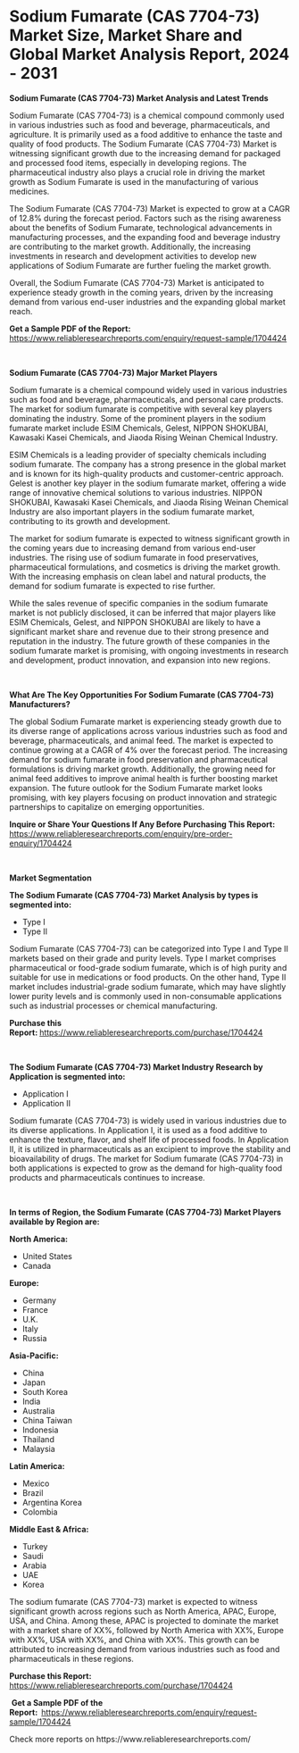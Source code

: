 <p><h1>Sodium Fumarate (CAS 7704-73) Market Size, Market Share and Global Market Analysis Report, 2024 - 2031</h1></p><p><strong>Sodium Fumarate (CAS 7704-73) Market Analysis and Latest Trends</strong></p>
<p><p>Sodium Fumarate (CAS 7704-73) is a chemical compound commonly used in various industries such as food and beverage, pharmaceuticals, and agriculture. It is primarily used as a food additive to enhance the taste and quality of food products. The Sodium Fumarate (CAS 7704-73) Market is witnessing significant growth due to the increasing demand for packaged and processed food items, especially in developing regions. The pharmaceutical industry also plays a crucial role in driving the market growth as Sodium Fumarate is used in the manufacturing of various medicines.</p><p>The Sodium Fumarate (CAS 7704-73) Market is expected to grow at a CAGR of 12.8% during the forecast period. Factors such as the rising awareness about the benefits of Sodium Fumarate, technological advancements in manufacturing processes, and the expanding food and beverage industry are contributing to the market growth. Additionally, the increasing investments in research and development activities to develop new applications of Sodium Fumarate are further fueling the market growth.</p><p>Overall, the Sodium Fumarate (CAS 7704-73) Market is anticipated to experience steady growth in the coming years, driven by the increasing demand from various end-user industries and the expanding global market reach.</p></p>
<p><strong>Get a Sample PDF of the Report:&nbsp;</strong> <a href="https://www.reliableresearchreports.com/enquiry/request-sample/1704424">https://www.reliableresearchreports.com/enquiry/request-sample/1704424</a></p>
<p>&nbsp;</p>
<p><strong>Sodium Fumarate (CAS 7704-73) Major Market Players</strong></p>
<p><p>Sodium fumarate is a chemical compound widely used in various industries such as food and beverage, pharmaceuticals, and personal care products. The market for sodium fumarate is competitive with several key players dominating the industry. Some of the prominent players in the sodium fumarate market include ESIM Chemicals, Gelest, NIPPON SHOKUBAI, Kawasaki Kasei Chemicals, and Jiaoda Rising Weinan Chemical Industry.</p><p>ESIM Chemicals is a leading provider of specialty chemicals including sodium fumarate. The company has a strong presence in the global market and is known for its high-quality products and customer-centric approach. Gelest is another key player in the sodium fumarate market, offering a wide range of innovative chemical solutions to various industries. NIPPON SHOKUBAI, Kawasaki Kasei Chemicals, and Jiaoda Rising Weinan Chemical Industry are also important players in the sodium fumarate market, contributing to its growth and development.</p><p>The market for sodium fumarate is expected to witness significant growth in the coming years due to increasing demand from various end-user industries. The rising use of sodium fumarate in food preservatives, pharmaceutical formulations, and cosmetics is driving the market growth. With the increasing emphasis on clean label and natural products, the demand for sodium fumarate is expected to rise further.</p><p>While the sales revenue of specific companies in the sodium fumarate market is not publicly disclosed, it can be inferred that major players like ESIM Chemicals, Gelest, and NIPPON SHOKUBAI are likely to have a significant market share and revenue due to their strong presence and reputation in the industry. The future growth of these companies in the sodium fumarate market is promising, with ongoing investments in research and development, product innovation, and expansion into new regions.</p></p>
<p>&nbsp;</p>
<p><strong>What Are The Key Opportunities For Sodium Fumarate (CAS 7704-73) Manufacturers?</strong></p>
<p><p>The global Sodium Fumarate market is experiencing steady growth due to its diverse range of applications across various industries such as food and beverage, pharmaceuticals, and animal feed. The market is expected to continue growing at a CAGR of 4% over the forecast period. The increasing demand for sodium fumarate in food preservation and pharmaceutical formulations is driving market growth. Additionally, the growing need for animal feed additives to improve animal health is further boosting market expansion. The future outlook for the Sodium Fumarate market looks promising, with key players focusing on product innovation and strategic partnerships to capitalize on emerging opportunities.</p></p>
<p><strong>Inquire or Share Your Questions If Any Before Purchasing This Report:</strong> <a href="https://www.reliableresearchreports.com/enquiry/pre-order-enquiry/1704424">https://www.reliableresearchreports.com/enquiry/pre-order-enquiry/1704424</a></p>
<p>&nbsp;</p>
<p><strong>Market Segmentation</strong></p>
<p><strong>The Sodium Fumarate (CAS 7704-73) Market Analysis by types is segmented into:</strong></p>
<p><ul><li>Type I</li><li>Type II</li></ul></p>
<p><p>Sodium Fumarate (CAS 7704-73) can be categorized into Type I and Type II markets based on their grade and purity levels. Type I market comprises pharmaceutical or food-grade sodium fumarate, which is of high purity and suitable for use in medications or food products. On the other hand, Type II market includes industrial-grade sodium fumarate, which may have slightly lower purity levels and is commonly used in non-consumable applications such as industrial processes or chemical manufacturing.</p></p>
<p><strong>Purchase this Report:&nbsp;</strong><a href="https://www.reliableresearchreports.com/purchase/1704424">https://www.reliableresearchreports.com/purchase/1704424</a></p>
<p>&nbsp;</p>
<p><strong>The Sodium Fumarate (CAS 7704-73) Market Industry Research by Application is segmented into:</strong></p>
<p><ul><li>Application I</li><li>Application II</li></ul></p>
<p><p>Sodium fumarate (CAS 7704-73) is widely used in various industries due to its diverse applications. In Application I, it is used as a food additive to enhance the texture, flavor, and shelf life of processed foods. In Application II, it is utilized in pharmaceuticals as an excipient to improve the stability and bioavailability of drugs. The market for Sodium fumarate (CAS 7704-73) in both applications is expected to grow as the demand for high-quality food products and pharmaceuticals continues to increase.</p></p>
<p>&nbsp;</p>
<p><strong>In terms of Region, the Sodium Fumarate (CAS 7704-73) Market Players available by Region are:</strong></p>
<p>
    <p> <strong> North America: </strong>
        <ul>
            <li>United States</li>
            <li>Canada</li>
        </ul>
        </p> 
    <p> <strong> Europe: </strong>
        <ul>
            <li>Germany</li>
            <li>France</li>
            <li>U.K.</li>
            <li>Italy</li>
            <li>Russia</li>
        </ul>
        </p> 
    <p> <strong> Asia-Pacific: </strong>
        <ul>
            <li>China</li>
            <li>Japan</li>
            <li>South Korea</li>
            <li>India</li>
            <li>Australia</li>
            <li>China Taiwan</li>
            <li>Indonesia</li>
            <li>Thailand</li>
            <li>Malaysia</li>
        </ul>
        </p> 
    <p> <strong> Latin America: </strong>
        <ul>
            <li>Mexico</li>
            <li>Brazil</li>
            <li>Argentina Korea</li>
            <li>Colombia</li>
        </ul>
        </p> 
    <p> <strong> Middle East & Africa: </strong>
        <ul>
            <li>Turkey</li>
            <li>Saudi</li>
            <li>Arabia</li>
            <li>UAE</li>
            <li>Korea</li>
        </ul>
    </p>
    </p>
<p><p>The sodium fumarate (CAS 7704-73) market is expected to witness significant growth across regions such as North America, APAC, Europe, USA, and China. Among these, APAC is projected to dominate the market with a market share of XX%, followed by North America with XX%, Europe with XX%, USA with XX%, and China with XX%. This growth can be attributed to increasing demand from various industries such as food and pharmaceuticals in these regions.</p></p>
<p><strong>Purchase this Report: </strong><a href="https://www.reliableresearchreports.com/purchase/1704424">https://www.reliableresearchreports.com/purchase/1704424</a></p>
<p>&nbsp;<strong>Get a Sample PDF of the Report:&nbsp;&nbsp;</strong><a href="https://www.reliableresearchreports.com/enquiry/request-sample/1704424">https://www.reliableresearchreports.com/enquiry/request-sample/1704424</a></p>
<p><strong></strong></p>
<p>Check more reports on https://www.reliableresearchreports.com/</p>